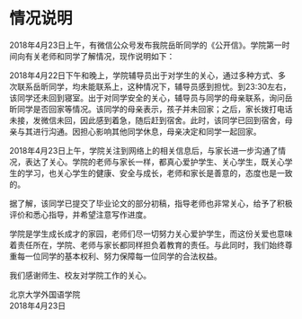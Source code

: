 # 情况说明

2018年4月23日上午，有微信公众号发布我院岳昕同学的《公开信》。学院第一时间向有关老师和同学了解情况，现作说明如下：

2018年4月22日下午和晚上，学院辅导员出于对学生的关心，通过多种方式、多次联系岳昕同学，均未能联系上，这种情况下，辅导员感到担忧。到23:30左右，该同学还未回到寝室。出于对同学安全的关心，辅导员与同学的母亲联系，询问岳昕同学是否回家等情况。该同学的母亲表示，孩子并未回家；之后，家长拨打电话未接，发微信未回，因此感到着急，随后赶到宿舍。此时，该同学已回到宿舍，母亲与其进行沟通。因担心影响其他同学休息，母亲决定和同学一起回家。

2018年4月23日上午，学院关注到网络上的相关信息后，与家长进一步沟通了情况，表达了关心。学院的老师与家长一样，都真心爱护学生、关心学生，既关心学生的学习，也关心学生的健康、安全与成长，老师和家长是善意的，态度也是一致的。

据了解，该同学已提交了毕业论文的部分初稿，指导老师也非常关心，给予了积极评价和悉心指导，并希望注意写作进度。

学院是学生成长成才的家园，老师们尽一切努力关心爱护学生，而这份关爱也意味着责任所在，学院、老师与家长都同样担负着教育的责任。与此同时，我们始终尊重每一位同学的基本权利、努力保障每一位同学的合法权益。

我们感谢师生、校友对学院工作的关心。

北京大学外国语学院  
2018年4月23日

